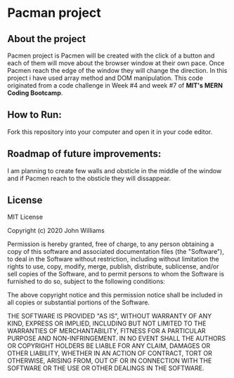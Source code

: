 # Pacman project

## About the project

Pacmen project is Pacmen will be created with the click of a button and each of them will move about the browser window at their own pace. Once Pacmen reach the edge of the window they will change the direction. In this project i have used array method and DOM manipulation. This code originated from a code challenge in Week #4 and week #7 of **MIT's MERN Coding Bootcamp**.

## How to Run:

Fork this repository into your computer and open it in your code editor.

## Roadmap of future improvements:

I am planning to create few walls and obsticle in the middle of the window and if Pacmen reach to the obsticle they will dissappear.

## License

  <p>MIT License</p>
  <p>Copyright (c) 2020 John Williams</p>
  <p>Permission is hereby granted, free of charge, to any person obtaining a copy
of this software and associated documentation files (the "Software"), to deal
in the Software without restriction, including without limitation the rights
to use, copy, modify, merge, publish, distribute, sublicense, and/or sell
copies of the Software, and to permit persons to whom the Software is
furnished to do so, subject to the following conditions:</p>
  <p>The above copyright notice and this permission notice shall be included in all
copies or substantial portions of the Software.</p>
  <p>THE SOFTWARE IS PROVIDED "AS IS", WITHOUT WARRANTY OF ANY KIND, EXPRESS OR
IMPLIED, INCLUDING BUT NOT LIMITED TO THE WARRANTIES OF MERCHANTABILITY,
FITNESS FOR A PARTICULAR PURPOSE AND NON-INFRINGEMENT. IN NO EVENT SHALL THE
AUTHORS OR COPYRIGHT HOLDERS BE LIABLE FOR ANY CLAIM, DAMAGES OR OTHER
LIABILITY, WHETHER IN AN ACTION OF CONTRACT, TORT OR OTHERWISE, ARISING FROM,
OUT OF OR IN CONNECTION WITH THE SOFTWARE OR THE USE OR OTHER DEALINGS IN THE
SOFTWARE.</p>

